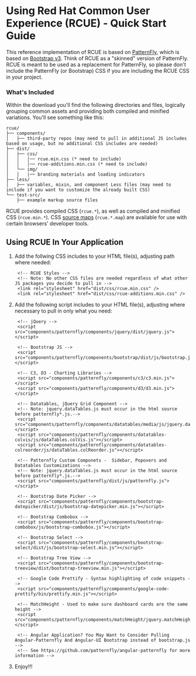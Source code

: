 # Using Red Hat Common User Experience (RCUE) - Quick Start Guide

This reference implementation of RCUE is based on [PatternFly](https://www.patternfly.org/), which is based on [Bootstrap v3](http://getbootstrap.com/).  Think of RCUE as a "skinned" version of PatternFly. RCUE is meant to be used as a replacement for PatternFly, so please don't include the PatternFly (or Bootstrap) CSS if you are including the RCUE CSS in your project. 

### What's Included

Within the download you'll find the following directories and files, logically grouping common assets and providing both compiled and minified variations. You'll see something like this:

```
rcue/
├── components/
│   ├── third-party repos (may need to pull in additional JS includes based on usage, but no additional CSS includes are needed)
├── dist/
│   ├── css/
│   │   │── rcue.min.css (* need to include)
│   │   │── rcue-additions.min.css (* need to include)
│   └── img/
│   │   │── branding materials and loading indicators
├── less/
│   ├── variables, mixin, and component Less files (may need to include if you want to customize the already built CSS)
└── test-src/
    ├── example markup source files
```

RCUE provides compiled CSS (`rcue.*`), as well as compiled and minified CSS (`rcue.min.*`). CSS [source maps](https://developer.chrome.com/devtools/docs/css-preprocessors) (`rcue.*.map`) are available for use with certain browsers' developer tools. 

## Using RCUE In Your Application

1. Add the follwing CSS includes to your HTML file(s), adjusting path where needed:

        <!-- RCUE Styles -->
        <!-- Note: No other CSS files are needed regardless of what other JS packages you decide to pull in -->
        <link rel="stylesheet" href="dist/css/rcue.min.css" />
        <link rel="stylesheet" href="dist/css/rcue-additions.min.css" />

2. Add the following script includes to your HTML file(s), adjusting where necessary to pull in only what you need:

        <!-- jQuery -->
        <script src="components/patternfly/components/jquery/dist/jquery.js"></script>

        <!-- Bootstrap JS -->
        <script src="components/patternfly/components/bootstrap/dist/js/bootstrap.js"></script>

        <!-- C3, D3 - Charting Libraries -->
        <script src="components/patternfly/components/c3/c3.min.js"></script>
        <script src="components/patternfly/components/d3/d3.min.js"></script>

        <!-- Datatables, jQuery Grid Component -->
        <!-- Note: jquery.dataTables.js must occur in the html source before patternfly*.js.-->
        <script src="components/patternfly/components/datatables/media/js/jquery.dataTables.js"></script>
        <script src="components/patternfly/components/datatables-colvis/js/dataTables.colVis.js"></script>
        <script src="components/patternfly/components/datatables-colreorder/js/dataTables.colReorder.js"></script>

        <!-- Patternfly Custom Componets -  Sidebar, Popovers and Datatables Customizations -->
        <!-- Note: jquery.dataTables.js must occur in the html source before patternfly*.js.-->
        <script src="components/patternfly/dist/js/patternfly.js"></script>

        <!-- Bootstrap Date Picker -->
        <script src="components/patternfly/components/bootstrap-datepicker/dist/js/bootstrap-datepicker.min.js"></script>

        <!-- Bootstrap Combobox -->
        <script src="components/patternfly/components/bootstrap-combobox/js/bootstrap-combobox.js"></script>

        <!-- Bootstrap Select -->
        <script src="components/patternfly/components/bootstrap-select/dist/js/bootstrap-select.min.js"></script>

        <!-- Bootstrap Tree View -->
        <script src="components/patternfly/components/bootstrap-treeview/dist/bootstrap-treeview.min.js"></script>

        <!-- Google Code Prettify - Syntax highlighting of code snippets -->
        <script src="components/patternfly/components/google-code-prettify/bin/prettify.min.js"></script>

        <!-- MatchHeight - Used to make sure dashboard cards are the same height -->
        <script src="components/patternfly/components/matchHeight/jquery.matchHeight.js"></script>

        <!-- Angular Application? You May Want to Consider Pulling Angular-Patternfly And Angular-UI Bootstrap instead of bootstrap.js -->
        <!-- See https://github.com/patternfly/angular-patternfly for more information -->

3. Enjoy!!!
